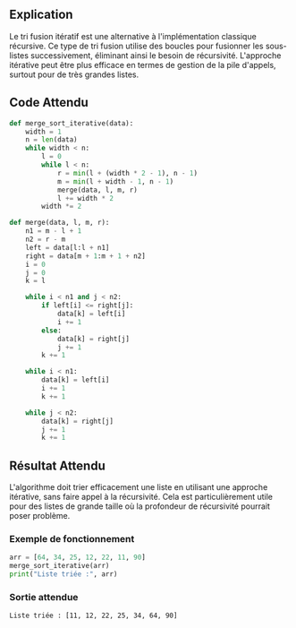 ## Explication

Le tri fusion itératif est une alternative à l'implémentation classique récursive. Ce type de tri fusion utilise des boucles pour fusionner les sous-listes successivement, éliminant ainsi le besoin de récursivité. L'approche itérative peut être plus efficace en termes de gestion de la pile d'appels, surtout pour de très grandes listes.

## Code Attendu

```python
def merge_sort_iterative(data):
    width = 1
    n = len(data)
    while width < n:
        l = 0
        while l < n:
            r = min(l + (width * 2 - 1), n - 1)
            m = min(l + width - 1, n - 1)
            merge(data, l, m, r)
            l += width * 2
        width *= 2

def merge(data, l, m, r):
    n1 = m - l + 1
    n2 = r - m
    left = data[l:l + n1]
    right = data[m + 1:m + 1 + n2]
    i = 0
    j = 0
    k = l

    while i < n1 and j < n2:
        if left[i] <= right[j]:
            data[k] = left[i]
            i += 1
        else:
            data[k] = right[j]
            j += 1
        k += 1

    while i < n1:
        data[k] = left[i]
        i += 1
        k += 1

    while j < n2:
        data[k] = right[j]
        j += 1
        k += 1
```

## Résultat Attendu

L'algorithme doit trier efficacement une liste en utilisant une approche itérative, sans faire appel à la récursivité. Cela est particulièrement utile pour des listes de grande taille où la profondeur de récursivité pourrait poser problème.

### Exemple de fonctionnement

```python
arr = [64, 34, 25, 12, 22, 11, 90]
merge_sort_iterative(arr)
print("Liste triée :", arr)
```

### Sortie attendue

```less
Liste triée : [11, 12, 22, 25, 34, 64, 90]
```